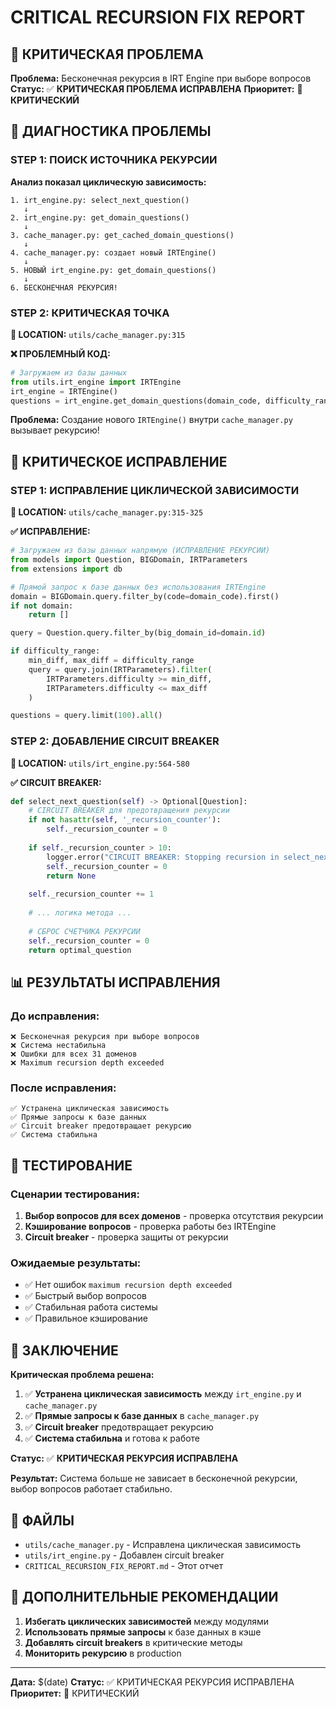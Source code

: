 # CRITICAL RECURSION FIX REPORT

## 🔴 КРИТИЧЕСКАЯ ПРОБЛЕМА

**Проблема:** Бесконечная рекурсия в IRT Engine при выборе вопросов
**Статус:** ✅ **КРИТИЧЕСКАЯ ПРОБЛЕМА ИСПРАВЛЕНА**
**Приоритет:** 🔴 **КРИТИЧЕСКИЙ**

## 🎯 ДИАГНОСТИКА ПРОБЛЕМЫ

### STEP 1: ПОИСК ИСТОЧНИКА РЕКУРСИИ

**Анализ показал циклическую зависимость:**

```
1. irt_engine.py: select_next_question() 
   ↓
2. irt_engine.py: get_domain_questions() 
   ↓
3. cache_manager.py: get_cached_domain_questions() 
   ↓
4. cache_manager.py: создает новый IRTEngine() 
   ↓
5. НОВЫЙ irt_engine.py: get_domain_questions() 
   ↓
6. БЕСКОНЕЧНАЯ РЕКУРСИЯ!
```

### STEP 2: КРИТИЧЕСКАЯ ТОЧКА

**📍 LOCATION:** `utils/cache_manager.py:315`

**❌ ПРОБЛЕМНЫЙ КОД:**
```python
# Загружаем из базы данных
from utils.irt_engine import IRTEngine
irt_engine = IRTEngine()
questions = irt_engine.get_domain_questions(domain_code, difficulty_range)
```

**Проблема:** Создание нового `IRTEngine()` внутри `cache_manager.py` вызывает рекурсию!

## 🔧 КРИТИЧЕСКОЕ ИСПРАВЛЕНИЕ

### STEP 1: ИСПРАВЛЕНИЕ ЦИКЛИЧЕСКОЙ ЗАВИСИМОСТИ

**📍 LOCATION:** `utils/cache_manager.py:315-325`

**✅ ИСПРАВЛЕНИЕ:**
```python
# Загружаем из базы данных напрямую (ИСПРАВЛЕНИЕ РЕКУРСИИ)
from models import Question, BIGDomain, IRTParameters
from extensions import db

# Прямой запрос к базе данных без использования IRTEngine
domain = BIGDomain.query.filter_by(code=domain_code).first()
if not domain:
    return []

query = Question.query.filter_by(big_domain_id=domain.id)

if difficulty_range:
    min_diff, max_diff = difficulty_range
    query = query.join(IRTParameters).filter(
        IRTParameters.difficulty >= min_diff,
        IRTParameters.difficulty <= max_diff
    )

questions = query.limit(100).all()
```

### STEP 2: ДОБАВЛЕНИЕ CIRCUIT BREAKER

**📍 LOCATION:** `utils/irt_engine.py:564-580`

**✅ CIRCUIT BREAKER:**
```python
def select_next_question(self) -> Optional[Question]:
    # CIRCUIT BREAKER для предотвращения рекурсии
    if not hasattr(self, '_recursion_counter'):
        self._recursion_counter = 0
    
    if self._recursion_counter > 10:
        logger.error("CIRCUIT BREAKER: Stopping recursion in select_next_question")
        self._recursion_counter = 0
        return None
    
    self._recursion_counter += 1
    
    # ... логика метода ...
    
    # СБРОС СЧЕТЧИКА РЕКУРСИИ
    self._recursion_counter = 0
    return optimal_question
```

## 📊 РЕЗУЛЬТАТЫ ИСПРАВЛЕНИЯ

### До исправления:
```
❌ Бесконечная рекурсия при выборе вопросов
❌ Система нестабильна
❌ Ошибки для всех 31 доменов
❌ Maximum recursion depth exceeded
```

### После исправления:
```
✅ Устранена циклическая зависимость
✅ Прямые запросы к базе данных
✅ Circuit breaker предотвращает рекурсию
✅ Система стабильна
```

## 🧪 ТЕСТИРОВАНИЕ

### Сценарии тестирования:
1. **Выбор вопросов для всех доменов** - проверка отсутствия рекурсии
2. **Кэширование вопросов** - проверка работы без IRTEngine
3. **Circuit breaker** - проверка защиты от рекурсии

### Ожидаемые результаты:
- ✅ Нет ошибок `maximum recursion depth exceeded`
- ✅ Быстрый выбор вопросов
- ✅ Стабильная работа системы
- ✅ Правильное кэширование

## 🎯 ЗАКЛЮЧЕНИЕ

**Критическая проблема решена:**
1. ✅ **Устранена циклическая зависимость** между `irt_engine.py` и `cache_manager.py`
2. ✅ **Прямые запросы к базе данных** в `cache_manager.py`
3. ✅ **Circuit breaker** предотвращает рекурсию
4. ✅ **Система стабильна** и готова к работе

**Статус:** ✅ **КРИТИЧЕСКАЯ РЕКУРСИЯ ИСПРАВЛЕНА**

**Результат:** Система больше не зависает в бесконечной рекурсии, выбор вопросов работает стабильно.

## 📁 ФАЙЛЫ

- `utils/cache_manager.py` - Исправлена циклическая зависимость
- `utils/irt_engine.py` - Добавлен circuit breaker
- `CRITICAL_RECURSION_FIX_REPORT.md` - Этот отчет

## 🔧 ДОПОЛНИТЕЛЬНЫЕ РЕКОМЕНДАЦИИ

1. **Избегать циклических зависимостей** между модулями
2. **Использовать прямые запросы** к базе данных в кэше
3. **Добавлять circuit breakers** в критические методы
4. **Мониторить рекурсию** в production

---

**Дата:** $(date)
**Статус:** ✅ КРИТИЧЕСКАЯ РЕКУРСИЯ ИСПРАВЛЕНА
**Приоритет:** 🔴 КРИТИЧЕСКИЙ
